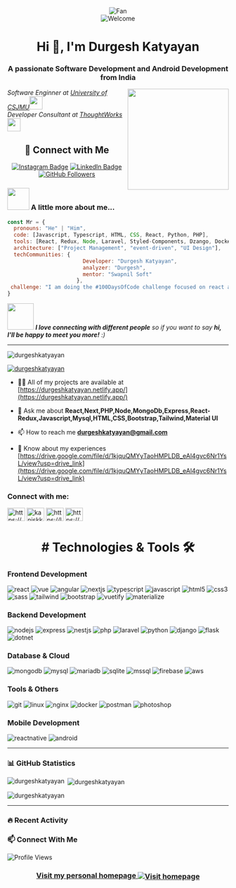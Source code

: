 <div align="center">
<img src="https://github.com/fnky/fnky/raw/fnky/img/fan-1.gif" alt="Fan" align="center">
</div>

<div align="center">
<img src="https://github.com/fnky/fnky/raw/fnky/img/welcome-fire.gif" alt="Welcome" align="center">
</div>
<h1 align="center">Hi 👋, I'm Durgesh Katyayan</h1>
<h3 align="center">A passionate Software Development and Android Development from India</h3>
<!--  <img src="https://media.giphy.com/media/mGcNjsfWAjY5AEZNw6/giphy.gif" width="50"></h2> -->
<img align='right' src="https://media.giphy.com/media/ieyl9zmCjO4b4t6qoY/giphy.gif" width="230">
<p><em>Software Enginner at <a href="(https://csjmu.ac.in/)">University of CSJMU</a><img src="https://media.giphy.com/media/fYSnHlufseco8Fh93Z/giphy.gif" width="30"></br>Developer Consultant at <a href="https://www.umcastudio.com">ThoughtWorks</a><img src="https://media.giphy.com/media/WUlplcMpOCEmTGBtBW/giphy.gif" width="30"> 
</em></p>

<div align="center">
  
## 🌟 Connect with Me
  
[![Instagram Badge](https://img.shields.io/badge/-durgeshkatyayan-E4405F?style=flat-square&logo=Instagram&logoColor=white)](https://www.instagram.com/kaniskkatyayan.1/)
[![LinkedIn Badge](https://img.shields.io/badge/-durgeshkatyayan-blue?style=flat-square&logo=Linkedin&logoColor=white)](https://www.linkedin.com/in/durgesh-katyayan-653a572b1/)
[![GitHub Followers](https://img.shields.io/github/followers/durgeshkatyayan?label=follow&style=social)](https://github.com/durgeshkatyayan)

</div>



### <img src="https://media.giphy.com/media/VgCDAzcKvsR6OM0uWg/giphy.gif" width="50"> A little more about me...  

```javascript
const Mr = {
  pronouns: "He" | "Him",
  code: [Javascript, Typescript, HTML, CSS, React, Python, PHP],
  tools: [React, Redux, Node, Laravel, Styled-Components, Dzango, Docker],
  architecture: ["Project Management", "event-driven", "UI Design"],
  techCommunities: {
                        Developer: "Durgesh Katyayan",
                        analyzer: "Durgesh",
                        mentor: "Swapnil Soft"
                      },
 challenge: "I am doing the #100DaysOfCode challenge focused on react and typescript"
}
```

<img src="https://media.giphy.com/media/LnQjpWaON8nhr21vNW/giphy.gif" width="60"> <em><b>I love connecting with different people</b> so if you want to say <b>hi, I'll be happy to meet you more!</b> :)</em>

---


<p align="left"> <img src="https://komarev.com/ghpvc/?username=durgeshkatyayan&label=Profile%20views&color=0e75b6&style=flat" alt="durgeshkatyayan" /> </p>

<p align="left"> <a href=""><img src="https://github-profile-trophy.vercel.app/?username=durgeshkatyayan" alt="durgeshkatyayan" /></a> </p>

- 👨‍💻 All of my projects are available at [https://durgeshkatyayan.netlify.app/](https://durgeshkatyayan.netlify.app/)

- 💬 Ask me about **React,Next,PHP,Node,MongoDb,Express,React-Redux,Javascript,Mysql,HTML,CSS,Bootstrap,Tailwind,Material UI**

- 📫 How to reach me **durgeshkatyayan@gmail.com**

- 📄 Know about my experiences [https://drive.google.com/file/d/1kjquQMYyTaoHMPLDB_eAl4gvc6Nr1YsL/view?usp=drive_link](https://drive.google.com/file/d/1kjquQMYyTaoHMPLDB_eAl4gvc6Nr1YsL/view?usp=drive_link)

<h3 align="left">Connect with me:</h3>
<p align="left">
<a href="https://linkedin.com/in/https://www.linkedin.com/in/durgesh-katyayan-653a572b1/" target="blank"><img align="center" src="https://raw.githubusercontent.com/rahuldkjain/github-profile-readme-generator/master/src/images/icons/Social/linked-in-alt.svg" alt="https://www.linkedin.com/in/durgesh-katyayan-653a572b1/" height="30" width="40" /></a>
<a href="https://instagram.com/kaniskkatyayan.1" target="blank"><img align="center" src="https://raw.githubusercontent.com/rahuldkjain/github-profile-readme-generator/master/src/images/icons/Social/instagram.svg" alt="kaniskkatyayan.1" height="30" width="40" /></a>
<a href="https://www.leetcode.com/https://leetcode.com/u/youngkatyayan/" target="blank"><img align="center" src="https://raw.githubusercontent.com/rahuldkjain/github-profile-readme-generator/master/src/images/icons/Social/leet-code.svg" alt="https://leetcode.com/u/youngkatyayan/" height="30" width="40" /></a>
<a href="https://auth.geeksforgeeks.org/user/https://www.geeksforgeeks.org/user/durgeshkuyaa/?ref=header_profile" target="blank"><img align="center" src="https://raw.githubusercontent.com/rahuldkjain/github-profile-readme-generator/master/src/images/icons/Social/geeks-for-geeks.svg" alt="https://www.geeksforgeeks.org/user/durgeshkuyaa/?ref=header_profile" height="30" width="40" /></a>
</p>

<h1 align="center">
  # Technologies & Tools 🛠️
</h1>

### Frontend Development
<p align="left">
<img src="https://img.shields.io/badge/React-20232A?style=for-the-badge&logo=react&logoColor=61DAFB" alt="react"/>
<img src="https://img.shields.io/badge/Vue.js-35495E?style=for-the-badge&logo=vue.js&logoColor=4FC08D" alt="vue"/>
<img src="https://img.shields.io/badge/Angular-DD0031?style=for-the-badge&logo=angular&logoColor=white" alt="angular"/>
<img src="https://img.shields.io/badge/Next.js-000000?style=for-the-badge&logo=nextdotjs&logoColor=white" alt="nextjs"/>
<img src="https://img.shields.io/badge/TypeScript-007ACC?style=for-the-badge&logo=typescript&logoColor=white" alt="typescript"/>
<img src="https://img.shields.io/badge/JavaScript-F7DF1E?style=for-the-badge&logo=javascript&logoColor=black" alt="javascript"/>
<img src="https://img.shields.io/badge/HTML5-E34F26?style=for-the-badge&logo=html5&logoColor=white" alt="html5"/>
<img src="https://img.shields.io/badge/CSS3-1572B6?style=for-the-badge&logo=css3&logoColor=white" alt="css3"/>
<img src="https://img.shields.io/badge/Sass-CC6699?style=for-the-badge&logo=sass&logoColor=white" alt="sass"/>
<img src="https://img.shields.io/badge/Tailwind_CSS-38B2AC?style=for-the-badge&logo=tailwind-css&logoColor=white" alt="tailwind"/>
<img src="https://img.shields.io/badge/Bootstrap-563D7C?style=for-the-badge&logo=bootstrap&logoColor=white" alt="bootstrap"/>
<img src="https://img.shields.io/badge/Vuetify-1867C0?style=for-the-badge&logo=vuetify&logoColor=white" alt="vuetify"/>
<img src="https://img.shields.io/badge/Material--UI-0081CB?style=for-the-badge&logo=material-ui&logoColor=white" alt="materialize"/>
</p>

### Backend Development
<p align="left">
<img src="https://img.shields.io/badge/Node.js-339933?style=for-the-badge&logo=nodedotjs&logoColor=white" alt="nodejs"/>
<img src="https://img.shields.io/badge/Express.js-000000?style=for-the-badge&logo=express&logoColor=white" alt="express"/>
<img src="https://img.shields.io/badge/NestJS-E0234E?style=for-the-badge&logo=nestjs&logoColor=white" alt="nestjs"/>
<img src="https://img.shields.io/badge/PHP-777BB4?style=for-the-badge&logo=php&logoColor=white" alt="php"/>
<img src="https://img.shields.io/badge/Laravel-FF2D20?style=for-the-badge&logo=laravel&logoColor=white" alt="laravel"/>
<img src="https://img.shields.io/badge/Python-3776AB?style=for-the-badge&logo=python&logoColor=white" alt="python"/>
<img src="https://img.shields.io/badge/Django-092E20?style=for-the-badge&logo=django&logoColor=white" alt="django"/>
<img src="https://img.shields.io/badge/Flask-000000?style=for-the-badge&logo=flask&logoColor=white" alt="flask"/>
<img src="https://img.shields.io/badge/.NET-5C2D91?style=for-the-badge&logo=.net&logoColor=white" alt="dotnet"/>
</p>

### Database & Cloud
<p align="left">
<img src="https://img.shields.io/badge/MongoDB-4EA94B?style=for-the-badge&logo=mongodb&logoColor=white" alt="mongodb"/>
<img src="https://img.shields.io/badge/MySQL-005C84?style=for-the-badge&logo=mysql&logoColor=white" alt="mysql"/>
<img src="https://img.shields.io/badge/MariaDB-003545?style=for-the-badge&logo=mariadb&logoColor=white" alt="mariadb"/>
<img src="https://img.shields.io/badge/SQLite-07405E?style=for-the-badge&logo=sqlite&logoColor=white" alt="sqlite"/>
<img src="https://img.shields.io/badge/Microsoft_SQL_Server-CC2927?style=for-the-badge&logo=microsoft-sql-server&logoColor=white" alt="mssql"/>
<img src="https://img.shields.io/badge/Firebase-039BE5?style=for-the-badge&logo=Firebase&logoColor=white" alt="firebase"/>
<img src="https://img.shields.io/badge/AWS-FF9900?style=for-the-badge&logo=amazonaws&logoColor=white" alt="aws"/>
</p>

### Tools & Others
<p align="left">
<img src="https://img.shields.io/badge/GIT-E44C30?style=for-the-badge&logo=git&logoColor=white" alt="git"/>
<img src="https://img.shields.io/badge/Linux-FCC624?style=for-the-badge&logo=linux&logoColor=black" alt="linux"/>
<img src="https://img.shields.io/badge/Nginx-009639?style=for-the-badge&logo=nginx&logoColor=white" alt="nginx"/>
<img src="https://img.shields.io/badge/Docker-2CA5E0?style=for-the-badge&logo=docker&logoColor=white" alt="docker"/>
<img src="https://img.shields.io/badge/Postman-FF6C37?style=for-the-badge&logo=Postman&logoColor=white" alt="postman"/>
<img src="https://img.shields.io/badge/Adobe%20Photoshop-31A8FF?style=for-the-badge&logo=Adobe%20Photoshop&logoColor=black" alt="photoshop"/>
</p>

### Mobile Development
<p align="left">
<img src="https://img.shields.io/badge/React_Native-20232A?style=for-the-badge&logo=react&logoColor=61DAFB" alt="reactnative"/>
<img src="https://img.shields.io/badge/Android-3DDC84?style=for-the-badge&logo=android&logoColor=white" alt="android"/>
</p>

---

### 📊 GitHub Statistics

<p align="left">
<img align="left" src="https://github-readme-stats.vercel.app/api/top-langs?username=durgeshkatyayan&show_icons=true&locale=en&layout=compact" alt="durgeshkatyayan" />
</p>

<p>&nbsp;<img align="center" src="https://github-readme-stats.vercel.app/api?username=durgeshkatyayan&show_icons=true&locale=en" alt="durgeshkatyayan" /></p>

<p><img align="center" src="https://github-readme-streak-stats.herokuapp.com/?user=durgeshkatyayan&" alt="durgeshkatyayan" /></p>

---

### 🔥 Recent Activity
<!-- Replace with GitHub Activity Feed -->

### 📫 Connect With Me
<p align="left">
<!-- Add your social media links here -->
</p>

![Profile Views](https://komarev.com/ghpvc/?username=durgeshkatyayan&color=brightgreen&style=for-the-badge)
<h3 align="center">
<a href="https://durgeshkatyayan.netlify.app">Visit my personal homepage
<img src="https://github.com/fnky/fnky/raw/fnky/img/website.gif" alt="Visit homepage" align="center">
</a>
</h3>
